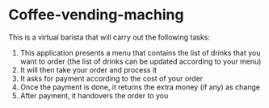 # Coffee-vending-maching

This is a virtual barista that will carry out the following tasks:

  1. This application presents a menu that contains the list of drinks that you want to order (the list of drinks can be updated according to your menu)
  2. It will then take your order and process it
  3. It asks for payment according to the cost of your order
  4. Once the payment is done, it returns the extra money (if any) as change
  5. After payment, it handovers the order to you
